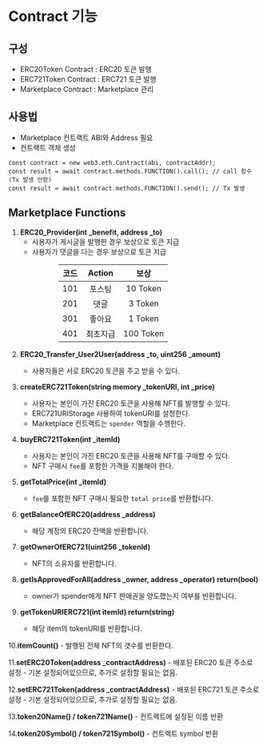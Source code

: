 # Contract 기능

## 구성

- ERC20Token Contract : ERC20 토큰 발행
- ERC721Token Contract : ERC721 토큰 발행
- Marketplace Contract : Marketplace 관리

## 사용법
- Marketplace 컨트랙트 ABI와 Address 필요
- 컨트랙트 객체 생성
```
const contract = new web3.eth.Contract(abi, contractAddr);
const result = await contract.methods.FUNCTION().call(); // call 함수(Tx 발생 안함)
const result = await contract.methods.FUNCTION().send(); // Tx 발생
```

## Marketplace Functions

1. **ERC20_Provider(int _benefit, address _to)**
    - 사용자가 게시글을 발행한 경우 보상으로 토큰 지급
    - 사용자가 댓글을 다는 경우 보상으로 토큰 지급

<div style="margin-left : 100px;">

|코드|Action|보상|
|:---:|:---:|:---:|
|101|포스팅|10 Token|
|201|댓글|3 Token|
|301|좋아요|1 Token|
|401|최초지급|100 Token|

</div>



2. **ERC20_Transfer_User2User(address _to, uint256 _amount)**
    - 사용자들은 서로 ERC20 토큰을 주고 받을 수 있다.

3. **createERC721Token(string memory _tokenURI, int _price)**
    - 사용자는 본인이 가진 ERC20 토큰을 사용해 NFT를 발행할 수 있다.
    - ERC721URIStorage 사용하여 tokenURI를 설정한다.
    - Marketplace 컨트랙트는 `spender` 역할을 수행한다.

4. **buyERC721Token(int _itemId)**
    - 사용자는 본인이 가진 ERC20 토큰을 사용해 NFT를 구매할 수 있다.
    - NFT 구매시 `fee`를 포함한 가격을 지불해야 한다.

5. **getTotalPrice(int _itemId)**
    - `fee`를 포함한 NFT 구매시 필요한 `total price`를 반환합니다.

6. **getBalanceOfERC20(address _address)**
    - 해당 계정의 ERC20 잔액을 반환합니다.

7. **getOwnerOfERC721(uint256 _tokenId)**
    - NFT의 소유자를 반환합니다.

8. **getIsApprovedForAll(address _owner, address _operator) return(bool)**
    - owner가 spender에게 NFT 판매권을 양도했는지 여부를 반환합니다.

9. **getTokenURIERC721(int itemId) return(string)**
    - 해당 item의 tokenURI를 반환합니다.

10.**itemCount()**
    - 발행된 전체 NFT의 갯수를 반환한다.

11.**setERC20Token(address _contractAddress)**
    - 배포된 ERC20 토큰 주소로 설정
    - 기본 설정되어있으므로, 추가로 설정할 필요는 없음.

12.**setERC721Token(address _contractAddress)**
    - 배포된 ERC721 토큰 주소로 설정
    - 기본 설정되어있으므로, 추가로 설정할 필요는 없음.

13.**token20Name() / token721Name()**
    - 컨트랙트에 설정된 이름 반환

14.**token20Symbol() / token721Symbol()**
    - 컨트랙트 symbol 반환
